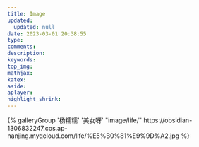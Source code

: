 ```yaml
---
title: Image
updated:
  updated: null
date: 2023-03-01 20:38:55
type:
comments:
description:
keywords:
top_img:
mathjax:
katex:
aside:
aplayer:
highlight_shrink:
---
```

<div class="gallery-group-main">
{% galleryGroup '杨糯糯' '美女呀' "image/life/" https://obsidian-1306832247.cos.ap-nanjing.myqcloud.com/life/%E5%B0%81%E9%9D%A2.jpg %}

</div>
